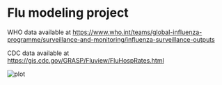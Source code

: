 # Flu modeling project

WHO data available at https://www.who.int/teams/global-influenza-programme/surveillance-and-monitoring/influenza-surveillance-outputs

CDC data available at https://gis.cdc.gov/GRASP/Fluview/FluHospRates.html

![plot](https://github.com/ctjohnson2/flu/tree/main/Pictures/Forecasts.png?raw=true)